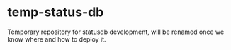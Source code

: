 # temp-status-db
Temporary repository for statusdb development, will be renamed once we know where and how to deploy it.
